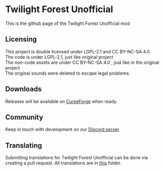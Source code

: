 Twilight Forest Unofficial
==============

This is the github page of the Twilight Forest Unofficial mod

## Licensing
This project is double licensed under LGPL-2.1 and CC BY-NC-SA 4.0  
The code is under LGPL-2.1, just like original project  
The non-code assets are under CC BY-NC-SA 4.0 , just like in the original project  
The original sounds were deleted to escape legal problems.

## Downloads
Releases will be available on [CurseForge](https://www.curseforge.com/minecraft/mc-mods/the-twilight-forest-unofficial/files) when ready.

## Community
Keep in touch with development on our [Discord server](https://discord.gg/qySFRKMzkY).

## Translating
Submitting translations for Twilight Forest Unofficial can be done via creating a pull request. All translations are in [this](https://github.com/marlester-dev/twilightforest-fabric-1201/tree/HEAD/src/main/resources/assets/twilightforest/lang) folder.
